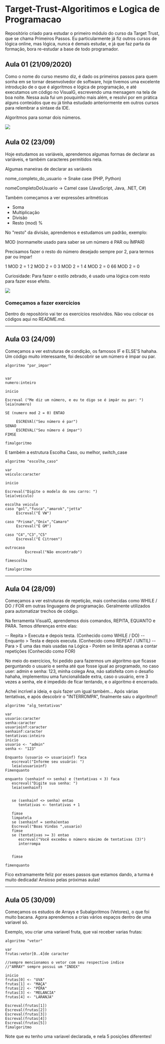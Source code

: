 # Target-Trust-Algoritimos e Logica de Programacao
 Repositório criado para estudar o primeiro módulo do curso da Target Trust, que se chama Primeiros Passos.
 Eu particularmente já fiz outros cursos de lógica online, mas lógica, nunca é demais estudar, e já que faz parta da formação, bora re-estudar a base de todo programador.

## Aula 01 (21/09/2020)
Como o nome do curso mesmo diz, é dado os primeiros passos para quem sonha em se tornar desenvolvedor de software, hoje tivemos uma excelente introdução de o que é algoritmos e lógica de programação, e até executamos um código no VisualG, escrevendo uma mensagem na tela de boa noite. 
Nessa aula fui um pouquinho mais além, e resolvi por em prática alguns conteúdos que eu já tinha estudado anteriormente em outros cursos para relembrar a sintaxe da IDE. 

Algoritmos para somar dois números.

![](https://cdn.discordapp.com/attachments/757772173828947988/757772317353967666/3da41abe-d2bf-4559-9d1d-bdf08f1c1569.png)

## Aula 02 (23/09)
Hoje estudamos as variáveis, aprendemos algumas formas de declarar as variáveis, e também caracteres permitidos nela.

Algumas maneiras de declarar as variáveis

nome_completo_do_usuario -> Snake case
(PHP, Python)

nomeCompletoDoUsuario -> Camel case
(JavaScript, Java, .NET, C#)

Também começamos a ver expressões aritméticas

- Soma
- Multiplicação
- Divisão 
- Resto (mod) %

No "resto" da divisão, aprendemos e estudamos um padrão, exemplo:

MOD (normamelte usado para saber se um número é PAR ou ÍMPAR)

Precisamos fazer o resto do número desejado sempre por 2, para termos par ou ímpar!

1 MOD 2 = 1
2 MOD 2 = 0
3 MOD 2 = 1
4 MOD 2 = 0
66 MOD 2 = 0


Curiosidade:
Para fazer o estilo zebrado, é usado uma lógica com resto para fazer esse efeito.

![](https://miro.medium.com/max/700/1*B8ss0wl-5kDyNonX5u-SFw.jpeg)

### Começamos a fazer exercícios 

Dentro do repositório vai ter os exercícios resolvidos. Não vou colocar os códigos aqui no README.md.

***

## Aula 03 (24/09)

Começamos a ver estruturas de condição, os famosos IF e ELSE'S hahaha.
Um código muito interessante, foi descobrir se um número é ímpar ou par.

```
algoritmo "par_impar"


var
numero:inteiro

inicio

Escreval ("Me diz um número, e eu te digo se é impár ou par: ")
leia(numero)

SE (numero mod 2 = 0) ENTAO

     ESCREVAl("Seu número é par")
SENAO
     ESCREVAL("Seu número é ímpar")
FIMSE

fimalgoritmo
```
E também a estrutura Escolha Caso, ou melhor, switch_case

```
algoritmo "escolha_caso"

var
veiculo:caracter

inicio

Escreval("Digite o modelo do seu carro: ")
leia(veiculo)

escolha veiculo
caso "gol","fusca","amarok","jetta"
     Escreval("É VW")

caso "Prisma","Onix","Camaro"
     Escreval("É GM")
     
caso "C4","C3","C5"
     Escreval("É Citroen")

outrocaso
         Escreval("Não encontrado")

fimescolha

fimalgoritmo
```
***
## Aula 04 (28/09)

Começamos a ver estruturas de repetição, mais conhecidas como WHILE / DO / FOR em outras linguagens de programação. Geralmente utilizados para automatizar trechos de código.

Na ferramenta VisualG, aprendemos dois comandos, REPITA, EQUANTO e PARA. Temos diferenças entre elas:

-- Repita > Executa e depois testa. (Conhecido como WHILE / DO)
-- Enquanto > Testa e depois executa. (Conhecido como REPEAT / UNTIL)
-- Para > É uma das mais usadas na Lógica - Porém se limita apenas a contar repetições (Conhecido como FOR)

No meio do exercícios, foi pedido para fazermos um algoritmo que ficasse perguntando o usuario e senha até que fosse igual ao programado, no caso user: admin e senha: 123, minha colega Ana, não satisfeita com o desafio hahaha, implementou uma funcionalidade extra, caso o usuário, erre 3 vezes a senha, ele é impedido de ficar tentando, e o algoritmo é encerrado. 

Achei incrível a ideia, e quis fazer um igual também...
Após várias tentativas, e após descobrir o "INTERROMPA", finalmente saiu o algoritmo!!

```
algoritmo "alg_tentativas"

var
usuario:caracter
senha:caracter
usuarioinf:caracter
senhainf:caracter
tentativas:inteiro
inicio
usuario <- "admin"
senha <- "123"

Enquanto (usuario <> usuarioinf) faca
   escreval("Informe seu usuário: ")
   leia(usuarioinf)
Fimenquanto

enquanto (senhainf <> senha) e (tentativas < 3) faca
   escreval("Digite sua senha: ")
   leia(senhainf)


   se (senhainf <> senha) entao
      tentativas <- tentativas + 1

   fimse
   limpatela
   se (senhainf = senha)entao
   Escreval("Boas Vindas ",usuario)
   fimse
   se (tentativas >= 3) entao
      escreval("Você excedeu o número máximo de tentativas (3)")
      interrompa


   fimse

fimenquanto
```

Fico extramamente feliz por esses passos que estamos dando, a turma é muito dedicada! Ansioso pelas próximas aulas!
***
## Aula 05 (30/09)

Começamos os estudos de Arrays e Subalgoritmos (Vetores), o que foi muito bacana. Agora aprendemos a crias vários espaços dentro de uma variavel só. 

Exemplo, vou criar uma variavel fruta, que vai receber varias frutas: 

```
algoritmo "vetor"

var
frutas:vetor[0..4]de caracter

//sempre mencionamos o vetor com seu respectivo indice
//"ARRAY" sempre possui um "INDEX"

inicio
frutas[0] <- "UVA"
frutas[1] <- "MAÇA"
frutas[2] <- "PÊRA"
frutas[3] <- "MELANCIA"
frutas[4] <- "LARANJA"

Escreval(frutas[1])
Escreval(frutas[2])
Escreval(frutas[3])
Escreval(frutas[4])
Escreval(frutas[5])
fimalgoritmo
```

Note que eu tenho uma variavel declarada, e nela 5 posições diferentes!